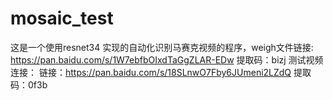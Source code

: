 # mosaic_test
这是一个使用resnet34 实现的自动化识别马赛克视频的程序，weigh文件链接:
   https://pan.baidu.com/s/1W7ebfbOIxdTaGgZLAR-EDw 提取码：bizj 
测试视频连接：
   链接：https://pan.baidu.com/s/18SLnwO7Fby6JUmeni2LZdQ 提取码：0f3b 

